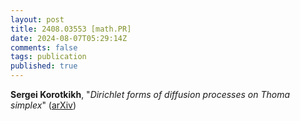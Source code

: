 ```yaml
---
layout: post
title: 2408.03553 [math.PR]
date: 2024-08-07T05:29:14Z
comments: false
tags: publication
published: true
---
```


<b>Sergei Korotkikh</b>, "<i>Dirichlet forms of diffusion processes on Thoma simplex</i>" ([arXiv](http://arxiv.org/abs/2408.03553v1))
